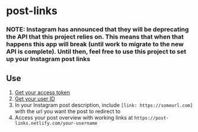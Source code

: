 # post-links

### NOTE: Instagram has announced that they will be deprecating the API that this project relies on. This means that when that happens this app will break (until work to migrate to the new API is complete). Until then, feel free to use this project to set up your Instagram post links

## Use

1. [Get your access token](https://instagram.pixelunion.net/)
2. [Get your user ID](https://codeofaninja.com/tools/find-instagram-user-id)
3. In your Instagram post description, include `[link: https://someurl.com]` with the url you want the post to redirect to
4. Access your post overview with working links at `https://post-links.netlify.com/your-username`
